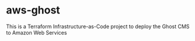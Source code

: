 # aws-ghost
This is a Terraform Infrastructure-as-Code project to deploy the Ghost CMS to Amazon Web Services
